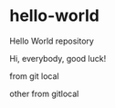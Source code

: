 # hello-world
Hello World repository

Hi, everybody, good luck!

from git local



other from gitlocal

